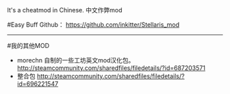 It's a cheatmod in Chinese. 中文作弊mod

#Easy Buff
Github： https://github.com/inkitter/Stellaris_mod 

--------
#我的其他MOD
* morechn   自制的一些工坊英文mod汉化包。 http://steamcommunity.com/sharedfiles/filedetails/?id=687203571
* 整合包 http://steamcommunity.com/sharedfiles/filedetails/?id=696221547